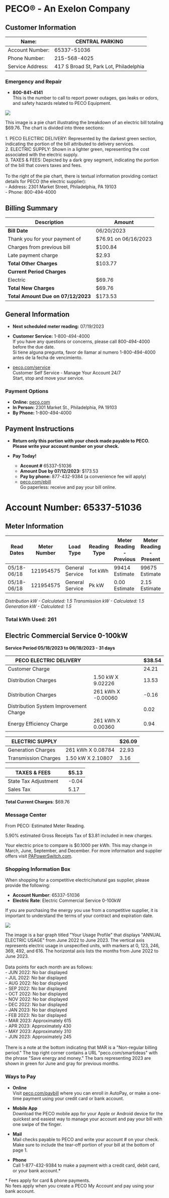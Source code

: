 <!-- page_num: 1 -->
# PECO® - An Exelon Company

## Customer Information

| Name:             | CENTRAL PARKING                        |
|-------------------|----------------------------------------|
| Account Number:   | 65337-51036                            |
| Phone Number:     | 215-568-4025                           |
| Service Address:  | 417 S Broad St, Park Lot, Philadelphia |

### Emergency and Repair

- **800-841-4141**  
  This is the number to call to report power outages, gas leaks or odors, and safety hazards related to PECO Equipment.

![](images/1_1.png)

This image is a pie chart illustrating the breakdown of an electric bill totaling $69.76. The chart is divided into three sections:</br></br>1. PECO ELECTRIC DELIVERY: Represented by the darkest green section, indicating the portion of the bill attributed to delivery services.</br>2. ELECTRIC SUPPLY: Shown in a lighter green, representing the cost associated with the electric supply.</br>3. TAXES & FEES: Depicted by a dark grey segment, indicating the portion of the bill that covers taxes and fees.</br></br>To the right of the pie chart, there is textual information providing contact details for PECO (the electric supplier):</br>- Address: 2301 Market Street, Philadelphia, PA 19103</br>- Phone: 800-494-4000

## Billing Summary

| Description                    | Amount    |
|--------------------------------|-----------|
| **Bill Date**                  | 06/20/2023|
| Thank you for your payment of  | $76.91 on 06/16/2023 |
| Charges from previous bill     | $100.84   |
| Late payment charge            | $2.93     |
| **Total Other Charges**        | $103.77   |
| **Current Period Charges**     |           |
| Electric                       | $69.76    |
| **Total New Charges**          | $69.76    |
| **Total Amount Due on 07/12/2023** | $173.53 |

## General Information

- **Next scheduled meter reading:** 07/19/2023
- **Customer Service:** 1-800-494-4000  
  If you have any questions or concerns, please call 800-494-4000 before the due date.  
  Si tiene alguna pregunta, favor de llamar al numero 1-800-494-4000 antes de la fecha de vencimiento.

- [peco.com/service](http://peco.com/service)  
  Customer Self Service - Manage Your Account 24/7  
  Start, stop and move your service.

### Payment Options

- **Online:** [peco.com](http://peco.com)
- **In Person:** 2301 Market St., Philadelphia, PA 19103
- **By Phone:** 1-800-494-4000

## Payment Instructions

- **Return only this portion with your check made payable to PECO. Please write your account number on your check.**

- **Pay Today!**  
  - **Account #** 65337-51036  
  - **Amount Due by 07/12/2023:** $173.53  
  - **Pay by phone:** 877-432-9384 (a convenience fee will apply)
  - [peco.com/ebill](http://peco.com/ebill)  
    Go paperless: receive and pay your bill online.
<!-- /page_num: 1 -->
<!-- page_num: 2 -->
# Account Number: 65337-51036

## Meter Information

| Read Dates | Meter Number | Load Type      | Reading Type | Meter Reading - Previous | Meter Reading - Present | Difference | Multiplier | Total Usage |
|------------|--------------|----------------|--------------|--------------------------|-------------------------|------------|------------|-------------|
| 05/18-06/18| 121954575    | General Service| Tot kWh      | 99414 Estimate           | 99675 Estimate          | 261        | 1          | 261         |
| 05/18-06/18| 121954575    | General Service| Pk kW        | 0.00 Estimate            | 2.15 Estimate           | 2.15       | 1          | 2.15        |

*Distribution kW - Calculated: 1.5 Transmission kW - Calculated: 1.5 Generation kW - Calculated: 1.5*

### Total kWh Used: 261

## Electric Commercial Service 0-100kW

**Service Period 05/18/2023 to 06/18/2023 - 31 days**

| PECO ELECTRIC DELIVERY                  |               | $38.54 |
|-----------------------------------------|---------------|--------|
| Customer Charge                         |               | 24.21  |
| Distribution Charges                    | 1.50 kW X 9.02226 | 13.53  |
| Distribution Charges                    | 261 kWh X -0.00060 | -0.16  |
| Distribution System Improvement Charge  |               | 0.02   |
| Energy Efficiency Charge                | 261 kWh X 0.00360 | 0.94   |

| ELECTRIC SUPPLY                         |               | $26.09 |
|-----------------------------------------|---------------|--------|
| Generation Charges                      | 261 kWh X 0.08784 | 22.93  |
| Transmission Charges                    | 1.50 kW X 2.10807 | 3.16   |

| TAXES & FEES                            |               | $5.13  |
|-----------------------------------------|---------------|--------|
| State Tax Adjustment                    |               | -0.04  |
| Sales Tax                               |               | 5.17   |

**Total Current Charges**: $69.76

### Message Center

From PECO: Estimated Meter Reading.

5.90% estimated Gross Receipts Tax of $3.81 included in new charges.

Your electric price to compare is $0.1000 per kWh. This may change in March, June, September, and December. For more information and supplier offers visit [PAPowerSwitch.com](http://PAPowerSwitch.com).

### Shopping Information Box

When shopping for a competitive electric/natural gas supplier, please provide the following:

- **Account Number**: 65337-51036
- **Electric Rate**: Electric Commercial Service 0-100kW

If you are purchasing the energy you use from a competitive supplier, it is important to understand the terms of your contract and expiration date.

![](images/2_1.png)

The image is a bar graph titled "Your Usage Profile" that displays "ANNUAL ELECTRIC USAGE" from June 2022 to June 2023. The vertical axis represents electric usage in unspecified units, with markers at 0, 123, 246, 369, 492, and 616. The horizontal axis lists the months from June 2022 to June 2023.</br></br>Data points for each month are as follows:</br>- JUN 2022: No bar displayed</br>- JUL 2022: No bar displayed</br>- AUG 2022: No bar displayed</br>- SEP 2022: No bar displayed</br>- OCT 2022: No bar displayed</br>- NOV 2022: No bar displayed</br>- DEC 2022: No bar displayed</br>- JAN 2023: No bar displayed</br>- FEB 2023: No bar displayed</br>- MAR 2023: Approximately 615</br>- APR 2023: Approximately 430</br>- MAY 2023: Approximately 310</br>- JUN 2023: Approximately 245</br></br>There is a note at the bottom indicating that MAR is a "Non-regular billing period." The top right corner contains a URL "peco.com/smartideas" with the phrase "Save energy and money." The bars representing 2023 are shown in green for June and gray for previous months.

### Ways to Pay

- **Online**  
  Visit [peco.com/paybill](http://peco.com/paybill) where you can enroll in AutoPay, or make a one-time payment using your credit card or bank account.

- **Mobile App**  
  Download the PECO mobile app for your Apple or Android device for the quickest and easiest way to manage your account and pay your bill with one swipe of the finger.

- **Mail**  
  Mail checks payable to PECO and write your account # on your check. Make sure to include the tear-off portion of your bill at the bottom of page 1.

- **Phone**  
  Call 1-877-432-9384 to make a payment with a credit card, debit card, or your bank account.*

\* Fees apply for card & phone payments.  
No fees apply when you create a PECO My Account and pay using your bank account.
<!-- /page_num: 2 -->
